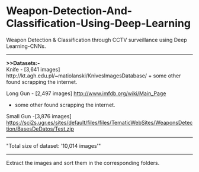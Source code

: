 # Weapon-Detection-And-Classification-Using-Deep-Learning
Weapon Detection &amp; Classification through CCTV surveillance using Deep Learning-CNNs.
<hr>
<b>>>Datasets:-</b><br>
Knife - [3,641 images]
http://kt.agh.edu.pl/~matiolanski/KnivesImagesDatabase/
+ some other found scrapping the internet.

Long Gun - [2,497 images]
http://www.imfdb.org/wiki/Main_Page
+ some other found scrapping the internet.

Small Gun -[3,876 images] 
https://sci2s.ugr.es/sites/default/files/files/TematicWebSites/WeaponsDetection/BasesDeDatos/Test.zip

*************************************************

"Total size of dataset: '10,014 images'"

*************************************************

Extract the images and sort them in the corresponding folders.

